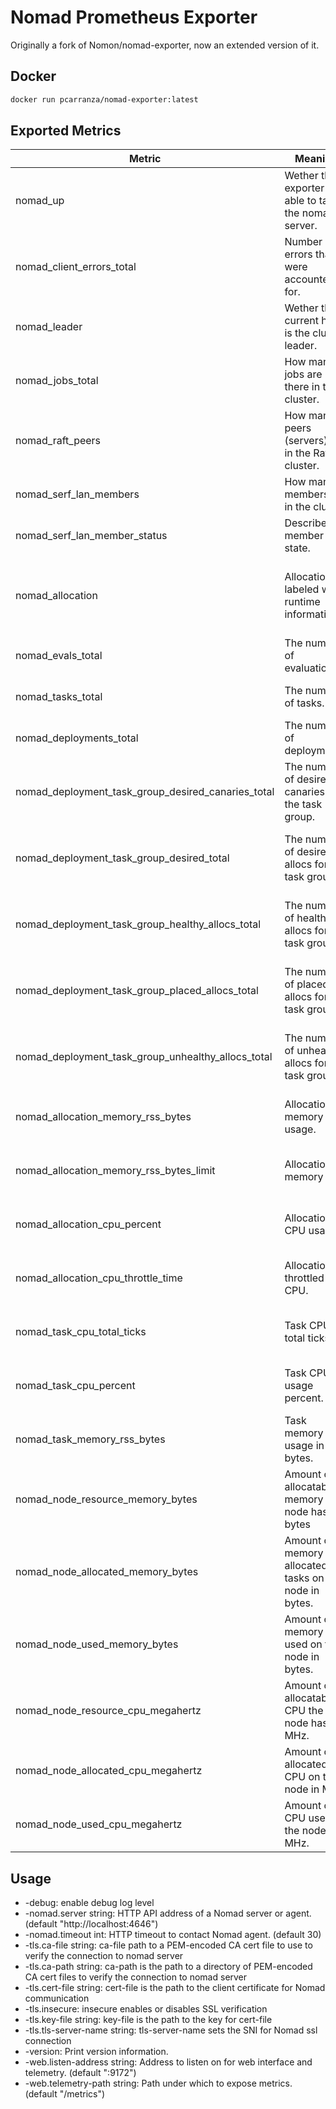 # Nomad Prometheus Exporter

Originally a fork of Nomon/nomad-exporter, now an extended version of it.

## Docker

```bash
docker run pcarranza/nomad-exporter:latest
```

## Exported Metrics

| Metric | Meaning | Labels |
| ------ | ------- | ------ |
|nomad_up | Wether the exporter is able to talk to the nomad server. | |
|nomad_client_errors_total | Number of errors that were accounted for. | |
|nomad_leader | Wether the current host is the cluster leader. | |
|nomad_jobs_total | How many jobs are there in the cluster. | |
|nomad_raft_peers | How many peers (servers) are in the Raft cluster. | |
|nomad_serf_lan_members | How many members are in the cluster. | |
|nomad_serf_lan_member_status | Describe member state. | datacenter, class, node, drain |
|nomad_allocation | Allocation labeled with runtime information. | status, desired_status, job_type, job_id, task_group, node_id, node |
|nomad_evals_total | The number of evaluations. | status |
|nomad_tasks_total | The number of tasks. | state, failed, job_type, node_id, node |
|nomad_deployments_total | The number of deployments. | status, job_id |
|nomad_deployment_task_group_desired_canaries_total | The number of desired canaries for the task group. | job_id, deployment_id, task_group, promoted, auto_revert |
|nomad_deployment_task_group_desired_total | The number of desired allocs for the task group. | job_id, deployment_id, task_group, promoted, auto_revert |
|nomad_deployment_task_group_healthy_allocs_total | The number of healthy allocs for the task group. | job_id, deployment_id, task_group, promoted, auto_revert |
|nomad_deployment_task_group_placed_allocs_total | The number of placed allocs for the task group. | job_id, deployment_id, task_group, promoted, auto_revert |
|nomad_deployment_task_group_unhealthy_allocs_total | The number of unhealthy allocs for the task group. | job_id, deployment_id, task_group, promoted, auto_revert |
|nomad_allocation_memory_rss_bytes | Allocation memory usage. | job, group, alloc, region, datacenter, node |
|nomad_allocation_memory_rss_bytes_limit | Allocation memory limit. | job, group, alloc, region, datacenter, node |
|nomad_allocation_cpu_percent | Allocation CPU usage. | job, group, alloc, region, datacenter, node |
|nomad_allocation_cpu_throttle_time | Allocation throttled CPU. | job, group, alloc, region, datacenter, node |
|nomad_task_cpu_total_ticks | Task CPU total ticks. | job, group, alloc, region, datacenter, node, task |
|nomad_task_cpu_percent | Task CPU usage percent. | job, group, alloc, region, datacenter, node, task |
|nomad_task_memory_rss_bytes | Task memory RSS usage in bytes. | job, group, alloc, region, datacenter, node, task |
|nomad_node_resource_memory_bytes | Amount of allocatable memory the node has in bytes| node_id, node, datacenter |
|nomad_node_allocated_memory_bytes | Amount of memory allocated to tasks on the node in bytes. | node_id, node, datacenter |
|nomad_node_used_memory_bytes | Amount of memory used on the node in bytes. | node_id, node, datacenter |
|nomad_node_resource_cpu_megahertz | Amount of allocatable CPU the node has in MHz. | node_id, node, datacenter |
|nomad_node_allocated_cpu_megahertz | Amount of allocated CPU on the node in MHz. | node_id, node, datacenter |
|nomad_node_used_cpu_megahertz | Amount of CPU used on the node in MHz. | node_id, node, datacenter |

## Usage

* -debug: enable debug log level
* -nomad.server string: HTTP API address of a Nomad server or agent. (default "http://localhost:4646")
* -nomad.timeout int: HTTP timeout to contact Nomad agent. (default 30)
* -tls.ca-file string: ca-file path to a PEM-encoded CA cert file to use to verify the connection to nomad server
* -tls.ca-path string: ca-path is the path to a directory of PEM-encoded CA cert files to verify the connection to nomad server
* -tls.cert-file string: cert-file is the path to the client certificate for Nomad communication
* -tls.insecure: insecure enables or disables SSL verification
* -tls.key-file string: key-file is the path to the key for cert-file
* -tls.tls-server-name string: tls-server-name sets the SNI for Nomad ssl connection
* -version: Print version information.
* -web.listen-address string: Address to listen on for web interface and telemetry. (default ":9172")
* -web.telemetry-path string: Path under which to expose metrics. (default "/metrics")